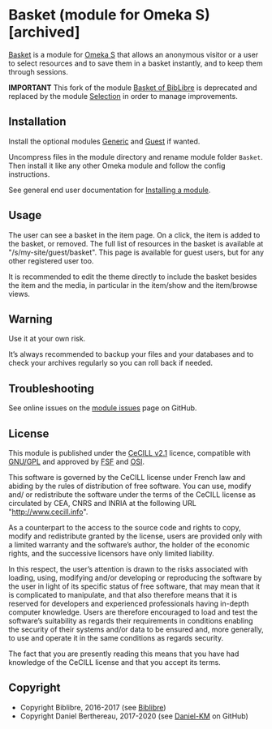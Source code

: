 Basket (module for Omeka S) [archived]
===========================

[Basket] is a module for [Omeka S] that allows an anonymous visitor or a user to
select resources and to save them in a basket instantly, and to keep them
through sessions.

**IMPORTANT**
This fork of the module [Basket of BibLibre] is deprecated and replaced by the
module [Selection] in order to manage improvements.


Installation
------------

Install the optional modules [Generic] and [Guest] if wanted.

Uncompress files in the module directory and rename module folder `Basket`.
Then install it like any other Omeka module and follow the config instructions.

See general end user documentation for [Installing a module].


Usage
-----

The user can see a basket in the item page. On a click, the item is added to the
basket, or removed. The full list of resources in the basket is available at
"/s/my-site/guest/basket". This page is available for guest users, but for any
other registered user too.

It is recommended to edit the theme directly to include the basket besides the
item and the media, in particular in the item/show and the item/browse views.


Warning
-------

Use it at your own risk.

It’s always recommended to backup your files and your databases and to check
your archives regularly so you can roll back if needed.


Troubleshooting
---------------

See online issues on the [module issues] page on GitHub.


License
-------

This module is published under the [CeCILL v2.1] licence, compatible with
[GNU/GPL] and approved by [FSF] and [OSI].

This software is governed by the CeCILL license under French law and abiding by
the rules of distribution of free software. You can use, modify and/ or
redistribute the software under the terms of the CeCILL license as circulated by
CEA, CNRS and INRIA at the following URL "http://www.cecill.info".

As a counterpart to the access to the source code and rights to copy, modify and
redistribute granted by the license, users are provided only with a limited
warranty and the software’s author, the holder of the economic rights, and the
successive licensors have only limited liability.

In this respect, the user’s attention is drawn to the risks associated with
loading, using, modifying and/or developing or reproducing the software by the
user in light of its specific status of free software, that may mean that it is
complicated to manipulate, and that also therefore means that it is reserved for
developers and experienced professionals having in-depth computer knowledge.
Users are therefore encouraged to load and test the software’s suitability as
regards their requirements in conditions enabling the security of their systems
and/or data to be ensured and, more generally, to use and operate it in the same
conditions as regards security.

The fact that you are presently reading this means that you have had knowledge
of the CeCILL license and that you accept its terms.


Copyright
---------

* Copyright Biblibre, 2016-2017 (see [Biblibre])
* Copyright Daniel Berthereau, 2017-2020 (see [Daniel-KM] on GitHub)


[Basket]: https://github.com/Daniel-KM/Omeka-S-module-Basket
[Omeka S]: https://omeka.org/s
[Generic]: https://github.com/Daniel-KM/Omeka-S-module-Generic
[Guest]: https://github.com/Daniel-KM/Omeka-S-module-Guest
[Basket of BibLibre]: https://github.com/BibLibre/Omeka-S-module-Basket
[Selection]: https://github.com/Daniel-KM/Omeka-S-module-Selection
[Installing a module]: http://dev.omeka.org/docs/s/user-manual/modules/#installing-modules
[module issues]: https://github.com/Daniel-KM/Omeka-S-module-Basket/issues
[CeCILL v2.1]: https://www.cecill.info/licences/Licence_CeCILL_V2.1-en.html
[GNU/GPL]: https://www.gnu.org/licenses/gpl-3.0.html
[FSF]: https://www.fsf.org
[OSI]: http://opensource.org
[Biblibre]: https://github.com/biblibre
[Daniel-KM]: https://github.com/Daniel-KM "Daniel Berthereau"
